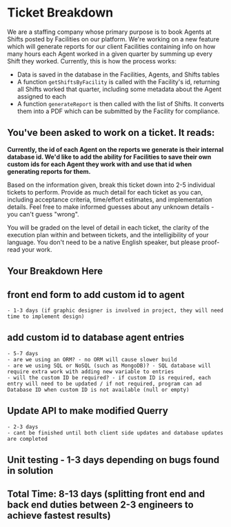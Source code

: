 # Ticket Breakdown
We are a staffing company whose primary purpose is to book Agents at Shifts posted by Facilities on our platform. We're working on a new feature which will generate reports for our client Facilities containing info on how many hours each Agent worked in a given quarter by summing up every Shift they worked. Currently, this is how the process works:

- Data is saved in the database in the Facilities, Agents, and Shifts tables
- A function `getShiftsByFacility` is called with the Facility's id, returning all Shifts worked that quarter, including some metadata about the Agent assigned to each
- A function `generateReport` is then called with the list of Shifts. It converts them into a PDF which can be submitted by the Facility for compliance.

## You've been asked to work on a ticket. It reads:

**Currently, the id of each Agent on the reports we generate is their internal database id. We'd like to add the ability for Facilities to save their own custom ids for each Agent they work with and use that id when generating reports for them.**


Based on the information given, break this ticket down into 2-5 individual tickets to perform. Provide as much detail for each ticket as you can, including acceptance criteria, time/effort estimates, and implementation details. Feel free to make informed guesses about any unknown details - you can't guess "wrong".


You will be graded on the level of detail in each ticket, the clarity of the execution plan within and between tickets, and the intelligibility of your language. You don't need to be a native English speaker, but please proof-read your work.

## Your Breakdown Here

## front end form to add custom id to agent 
    - 1-3 days (if graphic designer is involved in project, they will need time to implement design)
## add custom id to database agent entries 
    - 5-7 days 
    - are we using an ORM? - no ORM will cause slower build
    - are we using SQL or NoSQL (such as MongoDB)? - SQL database will require extra work with adding new variable to entries
    - will the custom ID be required? - if custom ID is required, each entry will need to be updated / if not required, program can ad Database ID when custom ID is not available (null or empty)
## Update API to make modified Querry 
    - 2-3 days
    - cant be finished until both client side updates and database updates are completed 
## Unit testing - 1-3 days depending on bugs found in solution

## Total Time: 8-13 days (splitting front end and back end duties between 2-3 engineers to achieve fastest results)